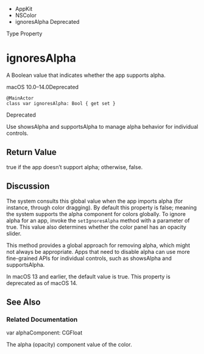 

- AppKit
- NSColor
-  ignoresAlpha Deprecated

Type Property

# ignoresAlpha

A Boolean value that indicates whether the app supports alpha.

macOS 10.0–14.0Deprecated

``` source
@MainActor
class var ignoresAlpha: Bool { get set }
```

Deprecated

Use showsAlpha and supportsAlpha to manage alpha behavior for individual controls.

## Return Value

true if the app doesn’t support alpha; otherwise, false.

## Discussion

The system consults this global value when the app imports alpha (for instance, through color dragging). By default this property is false; meaning the system supports the alpha component for colors globally. To ignore alpha for an app, invoke the `setIgnoresAlpha` method with a parameter of true. This value also determines whether the color panel has an opacity slider.

This method provides a global approach for removing alpha, which might not always be appropriate. Apps that need to disable alpha can use more fine-grained APIs for individual controls, such as showsAlpha and supportsAlpha.

In macOS 13 and earlier, the default value is true. This property is deprecated as of macOS 14.

## See Also

### Related Documentation

var alphaComponent: CGFloat

The alpha (opacity) component value of the color.

